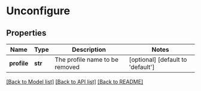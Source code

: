 # Unconfigure

## Properties
Name | Type | Description | Notes
------------ | ------------- | ------------- | -------------
**profile** | **str** | The profile name to be removed | [optional] [default to 'default']

[[Back to Model list]](../README.md#documentation-for-models) [[Back to API list]](../README.md#documentation-for-api-endpoints) [[Back to README]](../README.md)


